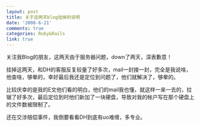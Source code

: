 ```yaml
---
layout: post
title: 关于这两天blog挂掉的说明
date: '2008-6-21'
comments: true
categories: Ruby&Rails
link: true
---
```

<p>关注我Blog的朋友，这两天由于服务器问题，down了两天，深表歉意！</p>
<p>挂掉这两天，和DH的客服反复较量了好多次，mail一封接一封，完全是我说啥，他查啥，够晕的，幸好最后我还是定位到问题了，他们就解决了，够晕的。</p>
<p>比较庆幸的是我的E文他们看的明白，他们的mail我也懂，就这样一来一去的，拉锯了好多次，最后定位到时他们新加了一块硬盘，导致对我的帐户写在那个硬盘上的文件数被限制了。</p>
<p>还在交涉赔偿事件，我倒要看看DH到底有uo难缠，多专业。</p>
